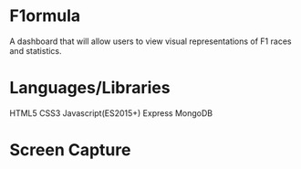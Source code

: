 # F1ormula
A dashboard that will allow users to view visual representations of F1 races and statistics.

# Languages/Libraries
HTML5
CSS3
Javascript(ES2015+)
Express
MongoDB

# Screen Capture


